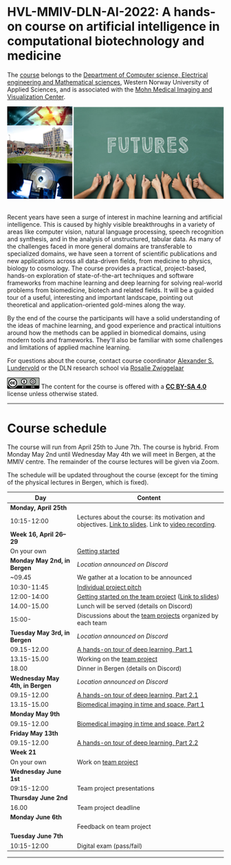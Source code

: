 # HVL-MMIV-DLN-AI-2022: A hands-on course on artificial intelligence in computational biotechnology and medicine 

The [course](https://www.digitallifenorway.org/research-school/events/2022-a-hands-on-introduction-to-artificial-intelligence.html) belongs to the [Department of Computer science, Electrical engineering and Mathematical sciences](https://www.hvl.no/en/about/management/faculty-of-engineering-and-science/department-of-computer-science-electrical-engineering-and-mathematical-sciences-ny-side), Western Norway University of Applied Sciences, and is associated with the [Mohn Medical Imaging and Visualization Center](https://mmiv.no/).

<div style="text-align:center"><img src="./assets/dln-ai_logo.png" width="600"></div> <br>


Recent years have seen a surge of interest in machine learning and artificial intelligence. This is caused by highly visible breakthroughs in a variety of areas like computer vision, natural language processing, speech recognition and synthesis, and in the analysis of unstructured, tabular data. As many of the challenges faced in more general domains are transferable to specialized domains, we have seen a torrent of scientific publications and new applications across all data-driven fields, from medicine to physics, biology to cosmology. The course provides a practical, project-based, hands-on exploration of state-of-the-art techniques and software frameworks from machine learning and deep learning for solving real-world problems from biomedicine, biotech and related fields. It will be a guided tour of a useful, interesting and important landscape, pointing out theoretical and application-oriented gold-mines along the way. 

By the end of the course the participants will have a solid understanding of the ideas of machine learning, and good experience and practical intuitions around how the methods can be applied in biomedical domains, using modern tools and frameworks. They'll also be familiar with some challenges and limitations of applied machine learning.

<!--Sign up for the course [here](https://www.survey-xact.no/LinkCollector?key=2LAGQW7TJ195).-->


For questions about the course, contact course coordinator [Alexander S. Lundervold](https://www.hvl.no/en/employee/?user=3610493) or the DLN research school via [Rosalie Zwiggelaar](mailto:rosalie.zwiggelaar@ntnu.no)



<img src="./assets/cc_by_sa.png" width="75"> The content for the course is offered with a <b><a href="http://creativecommons.org/licenses/by-sa/4.0">CC BY-SA 4.0</a></b> license unless otherwise stated.


______________________________________________________


# Course schedule

The course will run from April 25th to June 7th. The course is hybrid. From Monday 
May 2nd until Wednesday May 4th we will meet in Bergen, at the MMIV centre. The remainder of the course lectures will be given via Zoom. 

The schedule will be updated throughout the course (except for the timing of the 
physical lectures in Bergen, which is fixed).

| Day       |  Content
|------------|------------
|**Monday, April 25th**|                                                  
|10:15-12:00 | Lectures about the course: its motivation and objectives. [Link to slides](https://docs.google.com/presentation/d/e/2PACX-1vScKhVvck2fd3jUY_Z8N6r7xm5uPuDfjlsCAGLBxer2N16iHTXccSa19frHp9FTPPJx5ZPR6QjHRbfx/pub?start=false&loop=false&delayms=3000). Link to [video recording](https://youtu.be/IMXnsYFaCi8).
|**Week 16, April 26&ndash;29**|                                                
|On your own | [Getting started](0-getting_started)
|**Monday May 2nd, in Bergen**| _Location announced on Discord_                                              
|~09.45| We gather at a location to be announced 
|10:30-11:45 | [Individual project pitch](project_pitch) 
|12:00-14:00 | [Getting started on the team project](team_project)   ([Link to slides]( https://docs.google.com/presentation/d/e/2PACX-1vRa5J7Hk-R8Gs0Lw9SpItlRumOm0SZ7z_bjv87nnItX_bcBAKIEeaIIsKFk8F54hil5vgV0SyODTKBc/pub?start=false&loop=false&delayms=3000))                                              
|14.00-15.00 | Lunch will be served (details on Discord)                                                 
|15:00-| Discussions about the [team projects](team_project) organized by each team 
|**Tuesday May 3rd, in Bergen**| _Location announced on Discord_  
|09.15-12.00 | [A hands-on tour of deep learning, Part 1](1-deep_learning) 
|13.15-15.00 | Working on the [team project](team_project)    
|18.00 | Dinner in Bergen (details on Discord)
|**Wednesday May 4th, in Bergen**| _Location announced on Discord_  
|09.15-12.00 | [A hands-on tour of deep learning, Part 2.1](1-deep_learning)  
|13.15-15.00 | [Biomedical imaging in time and space, Part 1](2-biomedical_imaging)  
|**Monday May 9th** | 
|09.15-12.00 | [Biomedical imaging in time and space, Part 2](2-biomedical_imaging) 
|**Friday May 13th** | 
|09.15-12.00 | [A hands-on tour of deep learning, Part 2.2](1-deep_learning) 
|**Week 21**|                                                  
|On your own | Work on [team project](team_project)
|**Wednesday June 1st**|                                                  
|09:15-12:00 | Team project presentations 
|**Thursday June 2nd**|                                                  
|16.00 | Team project deadline 
|**Monday June 6th**|                                                  
| | Feedback on team project
|**Tuesday June 7th**|                                                  
|10:15-12:00 | Digital exam (pass/fail)


______________________________________________________

